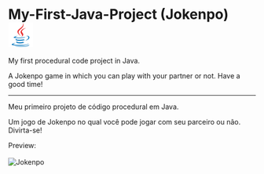 # My-First-Java-Project (Jokenpo) <img align="center" alt="mateusayres-Java" height="50" width="50" src="https://raw.githubusercontent.com/devicons/devicon/master/icons/java/java-original.svg">

My first procedural code project in Java.

A Jokenpo game in which you can play with your partner or not.
Have a good time!

**********************************************

Meu primeiro projeto de código procedural em Java.

Um jogo de Jokenpo no qual você pode jogar com seu parceiro ou não.
Divirta-se!

Preview: <br><br>
![Jokenpo](https://github.com/mateusayres/my-first-java-project/assets/168099824/48bb7cd8-9109-4e0a-a81a-fffd01d739af)
